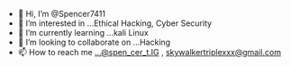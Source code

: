 - 👋 Hi, I’m @Spencer7411
- 👀 I’m interested in ...Ethical Hacking, Cyber Security
- 🌱 I’m currently learning ...kali Linux
- 💞️ I’m looking to collaborate on ...Hacking
- 📫 How to reach me ...@spen_cer_t.IG
, skywalkertriplexxx@gmail.com
<!---
Spencer7411/Spencer7411 is a ✨ special ✨ repository because its `README.md` (this file) appears on your GitHub profile.
You can click the Preview link to take a look at your changes.
--->
